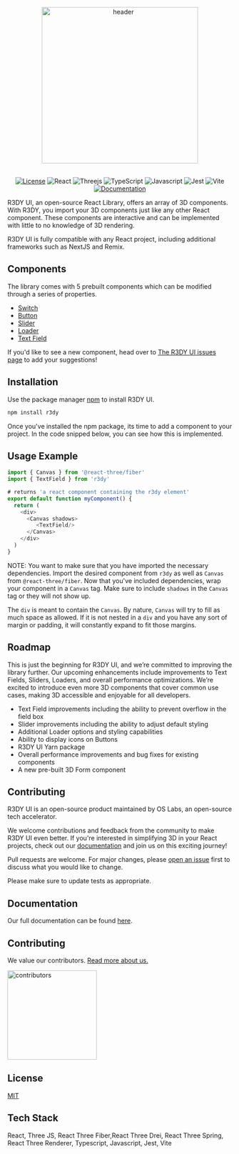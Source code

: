 <br/>
<div align="center">
  <a href="https://www.r3dyui.com/" target=”_blank”>
    <img src="https://i.imgur.com/mXk9ke7.jpeg" height="350" align="center" alt="header" />
  </a>
  <br/>
  <br/>


[![License](https://img.shields.io/badge/License-MIT-blue)](https://github.com/oslabs-beta/r3Dy/blob/dev/LICENSE.txt)
![React](https://img.shields.io/badge/react-%2320232a.svg?style=for-the-badge&logo=react&logoColor=%2361DAFB)
![Threejs](https://img.shields.io/badge/threejs-black?style=for-the-badge&logo=three.js&logoColor=white)
![TypeScript](https://img.shields.io/badge/typescript-%23007ACC.svg?style=for-the-badge&logo=typescript&logoColor=white)
![Javascript](https://img.shields.io/badge/javascript-yellow?style=for-the-badge&logo=javascript)
![Jest](https://img.shields.io/badge/-jest-%23C21325?style=for-the-badge&logo=jest&logoColor=white)
![Vite](https://img.shields.io/badge/vite-%23646CFF.svg?style=for-the-badge&logo=vite&logoColor=white)
<br/>
[![Documentation](https://img.shields.io/badge/Read%20our%20Documentation-black?logo=book)](https://www.r3dyui.com/docs/)

</div>


R3DY UI, an open-source React Library, offers an array of 3D components. With R3DY, you import your 3D components just like any other React component. These components are interactive and can be implemented with little to no knowledge of 3D rendering.

R3DY UI is fully compatible with any React project, including additional frameworks such as NextJS and Remix.

## Components
The library comes with 5 prebuilt components which can be modified through a series of properties.
- [Switch](https://www.r3dyui.com/docs/components/switch/)
- [Button](https://www.r3dyui.com/docs/components/button/)
- [Slider](https://www.r3dyui.com/docs/components/slider/)
- [Loader](https://www.r3dyui.com/docs/components/loader/)
- [Text Field](https://www.r3dyui.com/docs/components/textfield/)

If you'd like to see a new component, head over to [The R3DY UI issues page](https://github.com/oslabs-beta/r3Dy/issues) to add your suggestions!

## Installation

Use the package manager [npm](https://www.npmjs.com/) to install R3DY UI.

```bash
npm install r3dy
```
Once you've installed the npm package, its time to add a component to your project. In the code snipped below, you can see how this is implemented.

## Usage Example

```javascript
import { Canvas } from '@react-three/fiber'
import { TextField } from 'r3dy'

# returns 'a react component containing the r3dy element'
export default function myComponent() {
  return (
    <div>
      <Canvas shadows>
         <TextField/>
      </Canvas>
    </div>
  )
}
```

NOTE: You want to make sure that you have imported the necessary dependencies. Import the desired component from `r3dy` as well as `Canvas` from `@react-three/fiber`. Now that you've included dependencies, wrap your component in a `Canvas` tag. Make sure to include `shadows` in the `Canvas` tag or they will not show up.

The `div` is meant to contain the `Canvas`. By nature, `Canvas` will try to fill as much space as allowed. If it is not nested in a `div` and you have any sort of margin or padding, it will constantly expand to fit those margins.

## Roadmap
This is just the beginning for R3DY UI, and we’re committed to improving the library further. Our upcoming enhancements include improvements to Text Fields, Sliders, Loaders, and overall performance optimizations. We’re excited to introduce even more 3D components that cover common use cases, making 3D accessible and enjoyable for all developers.

- Text Field improvements including the ability to prevent overflow in the field box
- Slider improvements including the ability to adjust default styling
- Additional Loader options and styling capabilities
- Ability to display icons on Buttons
- R3DY UI Yarn package
- Overall performance improvements and bug fixes for existing components
- A new pre-built 3D Form component

## Contributing
R3DY UI is an open-source product maintained by OS Labs, an open-source tech accelerator.

We welcome contributions and feedback from the community to make R3DY UI even better. If you're interested in simplifying 3D in your React projects, check out our [documentation](https://www.r3dyui.com/docs/) and join us on this exciting journey!

Pull requests are welcome. For major changes, please [open an issue](https://github.com/oslabs-beta/r3Dy/issues) first to discuss what you would like to change.

Please make sure to update tests as appropriate.

## Documentation
Our full documentation can be found [here](https://www.r3dyui.com/docs).

## Contributing
We value our contributors. [Read more about us.](https://www.r3dyui.com/about-us)

<img src="https://i.imgur.com/5cXAg9j.jpg" height="200" alt="contributors" />

## License

[MIT](https://github.com/oslabs-beta/r3Dy/blob/dev/LICENSE.txt)


## Tech Stack
React, Three JS, React Three Fiber,React Three Drei, React Three Spring, React Three Renderer, Typescript, Javascript, Jest, Vite
